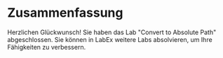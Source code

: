 # Zusammenfassung

Herzlichen Glückwunsch! Sie haben das Lab "Convert to Absolute Path" abgeschlossen. Sie können in LabEx weitere Labs absolvieren, um Ihre Fähigkeiten zu verbessern.
